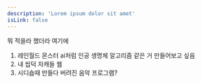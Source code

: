 ```yaml
---
description: 'Lorem ipsum dolor sit amet'
isLink: false
---
```


뭐 적을라 했더라 여기에

1. 레인월드 몬스터 ai처럼 인공 생명체 알고리즘 같은 거 만들어보고 싶음
2. 내 씹덕 자캐들 웹
3. 시디숍때 만들다 버려진 음악 프로그램?
